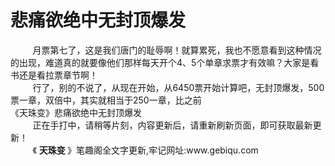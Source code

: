 <h1>悲痛欲绝中无封顶爆发</h1>
<div id="content">&nbsp&nbsp&nbsp&nbsp&nbsp&nbsp&nbsp&nbsp
 月票第七了，这是我们唐门的耻辱啊！就算累死，我也不愿意看到这种情况的出现，难道真的就要像他们那样每天开个4、5个单章求票才有效嘛？大家是看书还是看拉票章节啊！
 <br/>&nbsp&nbsp&nbsp&nbsp&nbsp&nbsp&nbsp&nbsp
 行了，别的不说了，从现在开始，从6450票开始计算吧，无封顶爆发，500票一章，双倍中，其实就相当于250一章，比之前
 <br/>
 《天珠变》悲痛欲绝中无封顶爆发
 <br/>&nbsp&nbsp&nbsp&nbsp&nbsp&nbsp&nbsp&nbsp
 正在手打中，请稍等片刻，内容更新后，请重新刷新页面，即可获取最新更新！
 <br/>&nbsp&nbsp&nbsp&nbsp&nbsp&nbsp&nbsp&nbsp
 《
 <b>
  天珠变
 </b>
 》笔趣阁全文字更新,牢记网址:www.gebiqu.com
 <br/>&nbsp&nbsp&nbsp&nbsp&nbsp&nbsp&nbsp&nbsp
 <br/>
</div>
